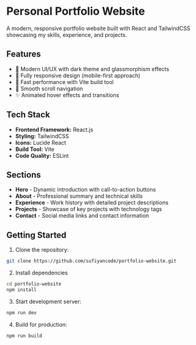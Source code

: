 # Personal Portfolio Website

A modern, responsive portfolio website built with React and TailwindCSS showcasing my skills, experience, and projects.

## Features

- 🎨 Modern UI/UX with dark theme and glassmorphism effects
- 📱 Fully responsive design (mobile-first approach)
- 🚀 Fast performance with Vite build tool
- 🎯 Smooth scroll navigation
- ✨ Animated hover effects and transitions

## Tech Stack

- **Frontend Framework:** React.js
- **Styling:** TailwindCSS
- **Icons:** Lucide React
- **Build Tool:** Vite
- **Code Quality:** ESLint

## Sections

- **Hero** - Dynamic introduction with call-to-action buttons
- **About** - Professional summary and technical skills
- **Experience** - Work history with detailed project descriptions
- **Projects** - Showcase of key projects with technology tags
- **Contact** - Social media links and contact information

## Getting Started

1. Clone the repository:

```sh
git clone https://github.com/sufiyancode/portfolio-website.git
```

2. Install dependencies

```sh
cd portfolio-website
npm install
```

3. Start development server:

```sh
npm run dev
```

4. Build for production:

```sh
npm run build
```
